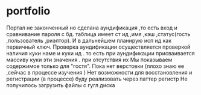# portfolio
Портал не законченный но  сделана аундификация ,то есть вход  и сравнивание пароля с бд. таблица имеет ст ид ,имя ,кэш ,статус(гость ,пользователь ,риэлтор).
И в дальнейшем планирую исп ид как первичный ключ.
Проверка аундификации осуществляется проверкой наличия куки наме и куки ид . то есть при аундификации присваивается массиву куки эти значения . при отсутствия их 
Мы показываем содержимое только для "гостя".
Пока нет верстовки (плохо знаю ее ,сейчас в процессе изучения )
Нет возможности для восстановления и регистрации (в процессе) буду реализовать через паттер регистр 
Не получилось загрузить файлы с гугл диска 
